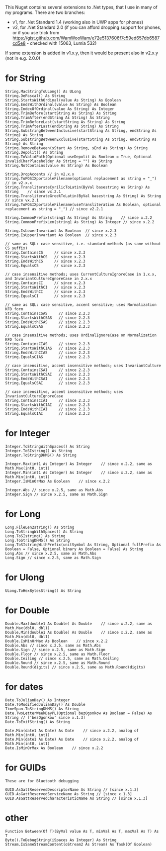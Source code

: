 ﻿
This Nuget contains several extensions to .Net types, that I use in many of my programs.
There are two branches:
* v1, for .Net Standard 1.4 (working also in UWP apps for phones)
* v2, for .Net Standard 2.0 (if you can afford dropping support for phones, or if you use trick from https://gist.github.com/WamWooWam/e72e5137606f7c59ed657db6587cd5e8 - checked with 15063, Lumia 532)

If some extension is added in v1.x.y, then it would be present also in v2.x.y (not in e.g. 2.0.0)

# for String

    String.MacStringToULong() As ULong
    String.DePascal() As String
    String.StartsWithOrdinal(value As String) As Boolean
    String.EndsWithOrdinal(value As String) As Boolean
    String.IndexOfOrdinal(value As String) As Integer
    String.TrimBefore(startString As String) As String
    String.TrimAfter(endString As String) As String
    String.TrimBeforeLast(startString As String) As String
    String.TrimAfterLast(endString As String) As String
    String.SubstringBetweenInclusive(startString As String, endString As String) As String
    String.SubstringBetweenExclusive(startString As String, endString As String) As String
    String.RemoveBetween(sStart As String, sEnd As String) As String
    String.Depolit() As String
    String.ToValidPath(Optional useDepolit As Boolean = True, Optional invalidCharPlaceholder As String = "") As String
    String.NotContains(value As String) As Boolean

    String.DropAccents // in v2.x.x
    String.ToPOSIXportableFilename(optional replacement as string = "_") // in v2.x.x
    String.TransliterateCyrilicToLatin(ByVal basestring As String) As String	// since vx.2.1
    String.TransliterateGreekToLatin(ByVal basestring As String) As String	// since vx.2.1
    String.ToPOSIXportableFilename(useTransliteration As Boolean, optional replacement as string = "_") // since v2.2.1

    String.CommonPrefix(string1 As String) As String    // since x.2.2
    String.CommonPrefixLen(string1 As String) As Integer // since x.2.2

    String.IsLowerInvariant As Boolean  // since x.2.3
    String.IsUpperInvariant As Boolean  // since x.2.3

    // same as SQL: case sensitive, i.e. standard methods (as same without CS suffix)
    String.ContainsCS     // since x.2.3
    String.StartsWithCS   // since x.2.3
    String.EndsWithCS     // since x.2.3
    String.EqualsCS       // since x.2.3

    // case insensitive methods; uses CurrentCultureIgnoreCase in 1.x.x, and InvariantCultureIgnoreCase in 2.x.x
    String.ContainsCI     // since x.2.3
    String.StartsWithCI   // since x.2.3
    String.EndsWithCI     // since x.2.3
    String.EqualsCI       // since x.2.3

    // same as SQL: case sensitive, accent sensitive; uses Normalization KFD form
    String.ContainsCSAS     // since 2.2.3
    String.StartsWithCSAS   // since 2.2.3
    String.EndsWithCSAS     // since 2.2.3
    String.EqualsCSAS       // since 2.2.3

    // case insensitive methods; uses OrdinalIgnoreCase on Normalization KFD form 
    String.ContainsCIAS     // since 2.2.3
    String.StartsWithCIAS   // since 2.2.3
    String.EndsWithCIAS     // since 2.2.3
    String.EqualsCIAS       // since 2.2.3

    // case insensitive, accent insensitive methods; uses InvariantCulture
    String.ContainsCSAI     // since 2.2.3
    String.StartsWithCSAI   // since 2.2.3
    String.EndsWithCSAI     // since 2.2.3
    String.EqualsCSAI       // since 2.2.3

    // case insensitive, accent insensitive methods; uses InvariantCultureIgnoreCase
    String.ContainsCIAI     // since 2.2.3
    String.StartsWithCIAI   // since 2.2.3
    String.EndsWithCIAI     // since 2.2.3
    String.EqualsCIAI       // since 2.2.3




# for Integer

    Integer.ToStringWithSpaces() As String
    Integer.ToSIstring() As String
    Integer.ToStringDHMS() As String

    Integer.Max(int1 As Integer) As Integer    // since x.2.2, same as Math.Max(int0, int1)
    Integer.Min(int1 As Integer) As Integer    // since x.2.2, same as Math.Min(int0, int1)
    Integer.IsMinOrMax As Boolean    // since x.2.2

    Integer.Abs // since x.2.5, same as Math.Abs
    Integer.Sign // since x.2.5, same as Math.Sign

# for Long

    Long.FileLen2string() As String
    Long.ToStringWithSpaces() As String
    Long.ToSIstring() As String
    Long.ToStringDHMS() As String
    Long.ToSIstringWithPrefix(unitSymbol As String, Optional fullPrefix As Boolean = False, Optional binary As Boolean = False) As String
    Long.Abs // since x.2.5, same as Math.Abs
    Long.Sign // since x.2.5, same as Math.Sign

# for Ulong

    ULong.ToHexBytesString() As String

# for Double

    Double.Max(double1 As Double) As Double    // since x.2.2, same as Math.Max(dbl0, dbl1)
    Double.Min(double1 As Double) As Double    // since x.2.2, same as Math.Min(dbl0, dbl1)
    Double.IsMinOrMax As Boolean    // since x.2.2
    Double.Abs // since x.2.5, same as Math.Abs
    Double.Sign // since x.2.5, same as Math.Sign
    Double.Floor // since x.2.5, same as Math.Floor
    Double.Ceiling // since x.2.5, same as Math.Ceiling
    Double.Round // since x.2.5, same as Math.Round
    Double.Round(digits) // since x.2.5, same as Math.Round(digits)


# for dates

    Date.ToJulianDay() As Integer
    Date.ToModifiedJulianDay() As Double
    TimeSpan.ToStringDHMS() As String
    Date.TwoLetterWeekDayPL(Optional bezOgonkow As Boolean = False) As String // ['bezOgonkow' since x.1.3]
    Date.ToExifString() As String

    Date.Min(date1 As Date) As Date    // since x.2.2, analog of Math.Min(int0, int1)
    Date.Min(date1 As Date) As Date    // since x.2.2, analog of Math.Min(int0, int1)
    Date.IsMinOrMax As Boolean    // since x.2.2

# for GUIDs
    These are for Bluetooth debugging

    GUID.AsGattReservedDescriptorName As String // [since x.1.3]
    GUID.AsGattReservedServiceName As String // [since x.1.3]
    GUID.AsGattReservedCharacteristicName As String // [since x.1.3]

# other

    Function Between(Of T)(ByVal value As T, minVal As T, maxVal As T) As T
    Byte().ToDebugString(iSpaces As Integer) As String
    Stream.IsSameStreamContent(oStream2 As Stream) As Task(Of Boolean)
